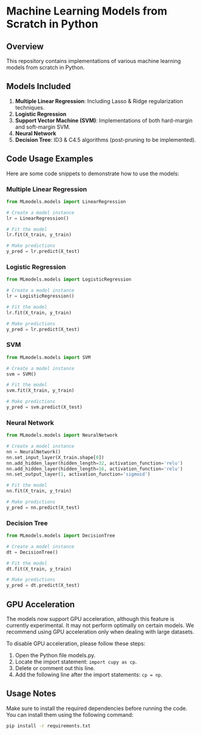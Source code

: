 # Machine Learning Models from Scratch in Python

## Overview

This repository contains implementations of various machine learning models from scratch in Python.

## Models Included

1. **Multiple Linear Regression**: Including Lasso & Ridge regularization techniques.
2. **Logistic Regression**
3. **Support Vector Machine (SVM)**: Implementations of both hard-margin and soft-margin SVM.
4. **Neural Network**
5. **Decision Tree**: ID3 & C4.5 algorithms (post-pruning to be implemented).

## Code Usage Examples

Here are some code snippets to demonstrate how to use the models:

### Multiple Linear Regression

```python
from MLmodels.models import LinearRegression

# Create a model instance
lr = LinearRegression()

# Fit the model
lr.fit(X_train, y_train)

# Make predictions
y_pred = lr.predict(X_test)
```

### Logistic Regression

```python
from MLmodels.models import LogisticRegression

# Create a model instance
lr = LogisticRegression()

# Fit the model
lr.fit(X_train, y_train)

# Make predictions
y_pred = lr.predict(X_test)
```

### SVM

```python
from MLmodels.models import SVM

# Create a model instance
svm = SVM()

# Fit the model
svm.fit(X_train, y_train)

# Make predictions
y_pred = svm.predict(X_test)
```

### Neural Network

```python
from MLmodels.models import NeuralNetwork

# Create a model instance
nn = NeuralNetwork()
nn.set_input_layer(X_train.shape[0])
nn.add_hidden_layer(hidden_length=32, activation_function='relu')
nn.add_hidden_layer(hidden_length=16, activation_function='relu')
nn.set_output_layer(1, activation_function='sigmoid')

# Fit the model
nn.fit(X_train, y_train)

# Make predictions
y_pred = nn.predict(X_test)
```

### Decision Tree

```python
from MLmodels.models import DecisionTree

# Create a model instance
dt = DecisionTree()

# Fit the model
dt.fit(X_train, y_train)

# Make predictions
y_pred = dt.predict(X_test)
```

## GPU Acceleration

The models now support GPU acceleration, although this feature is currently experimental. It may not perform optimally on certain models. We recommend using GPU acceleration only when dealing with large datasets. 

To disable GPU acceleration, please follow these steps:
1. Open the Python file models.py.
2. Locate the import statement: `import cupy as cp`.
3. Delete or comment out this line.
4. Add the following line after the import statements: `cp = np`.

## Usage Notes

Make sure to install the required dependencies before running the code. You can install them using the following command:

```bash
pip install -r requirements.txt
```
